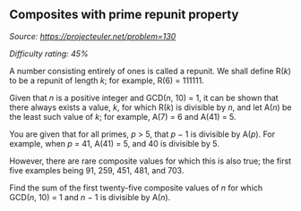 Composites with prime repunit property
--------------------------------------

*Source: https://projecteuler.net/problem=130*


*Difficulty rating: 45%*

A number consisting entirely of ones is called a repunit. We shall
define R(*k*) to be a repunit of length *k*; for example, R(6) = 111111.

Given that *n* is a positive integer and GCD(*n*, 10) = 1, it can be
shown that there always exists a value, *k*, for which R(*k*) is
divisible by *n*, and let A(*n*) be the least such value of *k*; for
example, A(7) = 6 and A(41) = 5.

You are given that for all primes, *p* \> 5, that *p* − 1 is divisible
by A(*p*). For example, when *p* = 41, A(41) = 5, and 40 is divisible by
5.

However, there are rare composite values for which this is also true;
the first five examples being 91, 259, 451, 481, and 703.

Find the sum of the first twenty-five composite values of *n* for which\
GCD(*n*, 10) = 1 and *n* − 1 is divisible by A(*n*).
